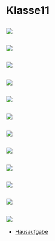 # Klasse11


![](Klasse11/11-1.png)
---
![](Klasse11/11-2.png)
---
![](Klasse11/11-3.png)
---
![](Klasse11/11-11.png)
---
![](Klasse11/11-5.png)
---
![](Klasse11/11-6.png)
---
![](Klasse11/11-7.png)
---
![](Klasse11/11-8.png)
---
![](Klasse11/11-9.png)
---
![](Klasse11/11-10.png)
---
![](Klasse11/11-11.png)
---
![](Klasse11/11-12.png)
---
- [Hausaufgabe](Klasse11/Hausaufgabe.zip)
